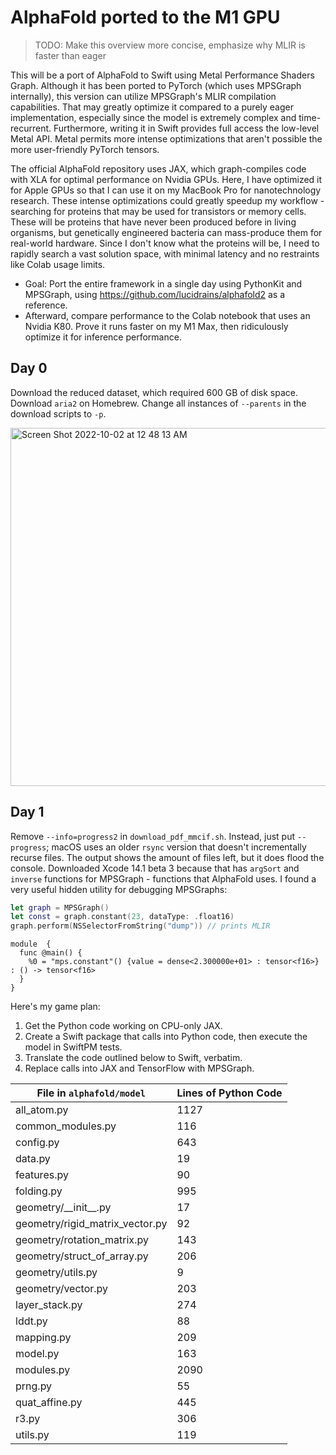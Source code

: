 # AlphaFold ported to the M1 GPU

> TODO: Make this overview more concise, emphasize why MLIR is faster than eager

This will be a port of AlphaFold to Swift using Metal Performance Shaders Graph. Although it has been ported to PyTorch (which uses MPSGraph internally), this version can utilize MPSGraph's MLIR compilation capabilities. That may greatly optimize it compared to a purely eager implementation, especially since the model is extremely complex and time-recurrent. Furthermore, writing it in Swift provides full access the low-level Metal API. Metal permits more intense optimizations that aren't possible the more user-friendly PyTorch tensors.

The official AlphaFold repository uses JAX, which graph-compiles code with XLA for optimal performance on Nvidia GPUs. Here, I have optimized it for Apple GPUs so that I can use it on my MacBook Pro for nanotechnology research. These intense optimizations could greatly speedup my workflow - searching for proteins that may be used for transistors or memory cells. These will be proteins that have never been produced before in living organisms, but genetically engineered bacteria can mass-produce them for real-world hardware. Since I don't know what the proteins will be, I need to rapidly search a vast solution space, with minimal latency and no restraints like Colab usage limits.

- Goal: Port the entire framework in a single day using PythonKit and MPSGraph, using https://github.com/lucidrains/alphafold2 as a reference.
- Afterward, compare performance to the Colab notebook that uses an Nvidia K80. Prove it runs faster on my M1 Max, then ridiculously optimize it for inference performance.

## Day 0

Download the reduced dataset, which required 600 GB of disk space. Download `aria2` on Homebrew. Change all instances of `--parents` in the download scripts to `-p`.
 
<img width="573" alt="Screen Shot 2022-10-02 at 12 48 13 AM" src="https://user-images.githubusercontent.com/71743241/193438359-27b09d85-85bb-450d-aef2-6ec025eee624.png">

## Day 1

Remove `--info=progress2` in `download_pdf_mmcif.sh`. Instead, just put `--progress`; macOS uses an older `rsync` version that doesn't incrementally recurse files. The output shows the amount of files left, but it does flood the console. Downloaded Xcode 14.1 beta 3 because that has `argSort` and `inverse` functions for MPSGraph - functions that AlphaFold uses. I found a very useful hidden utility for debugging MPSGraphs:

```swift
let graph = MPSGraph()
let const = graph.constant(23, dataType: .float16)
graph.perform(NSSelectorFromString("dump")) // prints MLIR
```
```mlir
module  {
  func @main() {
    %0 = "mps.constant"() {value = dense<2.300000e+01> : tensor<f16>} : () -> tensor<f16>
  }
}
```

Here's my game plan:

1) Get the Python code working on CPU-only JAX.
2) Create a Swift package that calls into Python code, then execute the model in SwiftPM tests.
3) Translate the code outlined below to Swift, verbatim.
4) Replace calls into JAX and TensorFlow with MPSGraph.

| File in `alphafold/model` | Lines of Python Code |
| ------------------------- | -------------------- |
| all_atom.py               | 1127                 |
| common_modules.py         | 116                  |
| config.py                 | 643                  |
| data.py                   | 19                   |
| features.py               | 90                   |
| folding.py                | 995                  |
| geometry/\_\_init\_\_.py  | 17                   |
| geometry/rigid_matrix_vector.py | 92             |
| geometry/rotation_matrix.py | 143                |
| geometry/struct_of_array.py | 206                |
| geometry/utils.py         | 9                    |
| geometry/vector.py        | 203                  |
| layer_stack.py            | 274                  |
| lddt.py                   | 88                   |
| mapping.py                | 209                  |
| model.py                  | 163                  |
| modules.py                | 2090                 |
| prng.py                   | 55                   |
| quat_affine.py            | 445                  |
| r3.py                     | 306                  |
| utils.py                  | 119                  |
